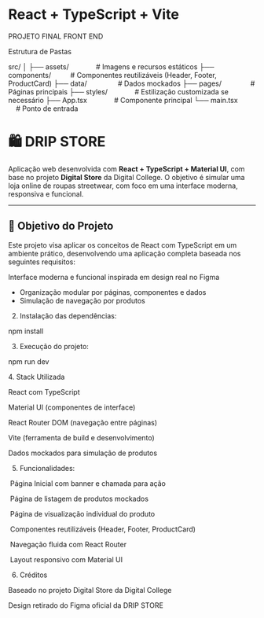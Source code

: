 # React + TypeScript + Vite

PROJETO FINAL FRONT END

Estrutura de Pastas

src/
│
├── assets/              # Imagens e recursos estáticos
├── components/          # Componentes reutilizáveis (Header, Footer, ProductCard)
├── data/                # Dados mockados
├── pages/               # Páginas principais
├── styles/              # Estilização customizada se necessário
├── App.tsx              # Componente principal
└── main.tsx             # Ponto de entrada

# 🛍️ DRIP STORE

Aplicação web desenvolvida com **React + TypeScript + Material UI**, com base no projeto **Digital Store** da Digital College. O objetivo é simular uma loja online de roupas streetwear, com foco em uma interface moderna, responsiva e funcional.

---

## 🎯 Objetivo do Projeto

Este projeto visa aplicar os conceitos de React com TypeScript em um ambiente prático, desenvolvendo uma aplicação completa baseada nos seguintes requisitos:

Interface moderna e funcional inspirada em design real no Figma
- Organização modular por páginas, componentes e dados
- Simulação de navegação por produtos


2. Instalação das dependências:

npm install


3. Execução do projeto:

npm run dev


4. Stack Utilizada

React com TypeScript

Material UI (componentes de interface)

React Router DOM (navegação entre páginas)

Vite (ferramenta de build e desenvolvimento)

Dados mockados para simulação de produtos

 
5. Funcionalidades:

 Página Inicial com banner e chamada para ação

 Página de listagem de produtos mockados

 Página de visualização individual do produto

 Componentes reutilizáveis (Header, Footer, ProductCard)

 Navegação fluida com React Router

 Layout responsivo com Material UI


6. Créditos

Baseado no projeto Digital Store da Digital College

Design retirado do Figma oficial da DRIP STORE
